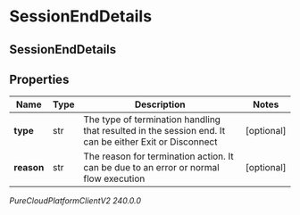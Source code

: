 # SessionEndDetails

## SessionEndDetails

## Properties

|Name | Type | Description | Notes|
|------------ | ------------- | ------------- | -------------|
| **type** | str | The type of termination handling that resulted in the session end. It can be either Exit or Disconnect | [optional] |
| **reason** | str | The reason for termination action. It can be due to an error or normal flow execution | [optional] |



_PureCloudPlatformClientV2 240.0.0_

